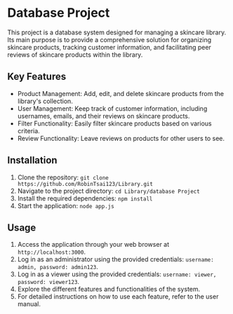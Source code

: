 # Database Project

This project is a database system designed for managing a skincare library. Its main purpose is to provide a comprehensive solution for organizing skincare products, tracking customer information, and facilitating peer reviews of skincare products within the library.

## Key Features
- Product Management: Add, edit, and delete skincare products from the library's collection.
- User Management: Keep track of customer information, including usernames, emails, and their reviews on skincare products.
- Filter Functionality: Easily filter skincare products based on various criteria.
- Review Functionality: Leave reviews on products for other users to see.

## Installation

1. Clone the repository: `git clone https://github.com/RobinTsai123/Library.git`
2. Navigate to the project directory: `cd Library/database Project`
3. Install the required dependencies: `npm install`
4. Start the application: `node app.js`

## Usage

1. Access the application through your web browser at `http://localhost:3000`.
2. Log in as an administrator using the provided credentials: `username: admin, password: admin123`.
3. Log in as a viewer using the provided credentials: `username: viewer, password: viewer123`.
4. Explore the different features and functionalities of the system.
5. For detailed instructions on how to use each feature, refer to the user manual.

